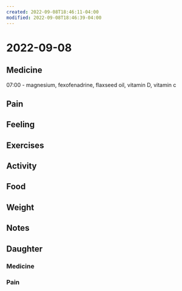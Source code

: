 ```yaml
---
created: 2022-09-08T18:46:11-04:00
modified: 2022-09-08T18:46:39-04:00
---
```


# 2022-09-08

## Medicine

07:00 - magnesium, fexofenadrine, flaxseed oil, vitamin D, vitamin c 

## Pain


## Feeling


## Exercises


## Activity


## Food



## Weight


## Notes


## Daughter


### Medicine


### Pain
